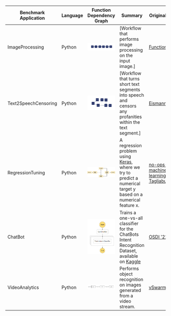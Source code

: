 | Benchmark Application  | Language  | Function Dependency Graph | Summary | Original Source |
| ------------- | ----- |:-------------:| --- | --- |
| ImageProcessing | Python | <img src="ImageProcessing.png" alt="Alt text" title="Image Processing Graph"> | [Workflow that performs image processing on the input image.] | [FunctionBench](https://github.com/kmu-bigdata/serverless-faas-workbench) |
| Text2SpeechCensoring | Python | <img src="Text2SpeechCensoring.png" alt="Alt text" title="Text2Speech Censoring Graph"> | [Workflow that turns short text segments into speech and censors any profanities within the text segment.] | [Eismann et al.](https://github.com/SimonEismann/FunctionsAndWorkflows) |
| RegressionTuning | Python | <img src="RegressionTuning.png" alt="Alt text" title="Regression Tuning Graph"> | A regression problem using [Keras](https://www.tensorflow.org/tutorials/keras/regression), where we try to predict a numerical target y based on a numerical feature x. | [no-ops-machine-learning(Jacopo Tagliabue)](https://github.com/jacopotagliabue/no-ops-machine-learning) |
| ChatBot | Python | <img src="chatbot.png" alt="Alt text" title="Chat Bot Graph"> | Trains a one-vs-all classifier for the ChatBots Intent Recognition Dataset, available on [Kaggle](https://www.kaggle.com/datasets/elvinagammed/chatbots-intent-recognition-dataset) | [OSDI '22: Orion](https://github.com/icanforce/Orion-OSDI22) |
| VideoAnalytics | Python | <img src="VideoAnalytics.png" alt="Alt text" title="Video Analytics Graph"> | Performs object recognition on images generated from a video stream. | [vSwarm](https://github.com/ease-lab/vSwarm/tree/main/benchmarks/video-analytics) |
